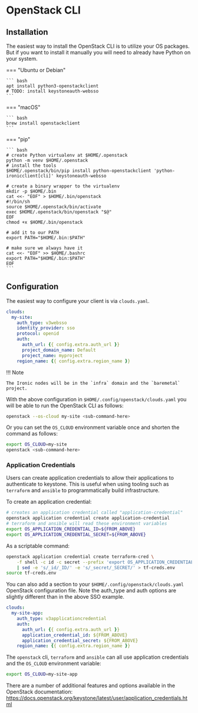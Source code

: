 # OpenStack CLI

## Installation

The easiest way to install the OpenStack CLI is to utilize your
OS packages. But if you want to install it manually you will need
to already have Python on your system.

<!-- markdownlint-capture -->
<!-- markdownlint-disable MD046 -->
=== "Ubuntu or Debian"

    ``` bash
    apt install python3-openstackclient
    # TODO: install keystoneauth-websso
    ```

=== "macOS"

    ``` bash
    brew install openstackclient
    ```

=== "pip"

    ``` bash
    # create Python virtualenv at $HOME/.openstack
    python -m venv $HOME/.openstack
    # install the tools
    $HOME/.openstack/bin/pip install python-openstackclient 'python-ironicclient[cli]' keystoneauth-websso

    # create a binary wrapper to the virtualenv
    mkdir -p $HOME/.bin
    cat <<- "EOF" > $HOME/.bin/openstack
    #!/bin/sh
    source $HOME/.openstack/bin/activate
    exec $HOME/.openstack/bin/openstack "$@"
    EOF
    chmod +x $HOME/.bin/openstack

    # add it to our PATH
    export PATH="$HOME/.bin:$PATH"

    # make sure we always have it
    cat <<- "EOF" >> $HOME/.bashrc
    export PATH="$HOME/.bin:$PATH"
    EOF
    ```
<!-- markdownlint-restore -->

## Configuration

The easiest way to configure your client is via `clouds.yaml`.

```yaml title="$HOME/.config/openstack/clouds.yaml"
clouds:
  my-site:
    auth_type: v3websso
    identity_provider: sso
    protocol: openid
    auth:
      auth_url: {{ config.extra.auth_url }}
      project_domain_name: Default
      project_name: myproject
    region_name: {{ config.extra.region_name }}
```

<!-- markdownlint-capture -->
<!-- markdownlint-disable MD046 -->
!!! Note

    The Ironic nodes will be in the `infra` domain and the `baremetal` project.
<!-- markdownlint-restore -->

With the above configuration in `$HOME/.config/openstack/clouds.yaml` you
will be able to run the OpenStack CLI as follows:

```bash
openstack --os-cloud my-site <sub-command-here>
```

Or you can set the `OS_CLOUD` environment variable once and shorten the
command as follows:

```bash
export OS_CLOUD=my-site
openstack <sub-command-here>
```

### Application Credentials

Users can create application credentials to allow their applications to authenticate to keystone.
This is useful when using tooling such as `terraform` and `ansible` to programmatically build infrastructure.

To create an application credential:

```sh
# creates an application credential called "application-credential"
openstack application credential create application-credential
# terraform and ansible will read these environment variables
export OS_APPLICATION_CREDENTIAL_ID=${FROM_ABOVE}
export OS_APPLICATION_CREDENTIAL_SECRET=${FROM_ABOVE}
```

As a scriptable command:

```sh
openstack application credential create terraform-cred \
    -f shell -c id -c secret --prefix 'export OS_APPLICATION_CREDENTIAL_' \
    | sed -e 's/_id/_ID/' -e 's/_secret/_SECRET/' > tf-creds.env
source tf-creds.env
```

You can also add a section to your `$HOME/.config/openstack/clouds.yaml` OpenStack configuration file.
Note the auth_type and auth options are slightly different than in the above SSO example.

```yaml title="$HOME/.config/openstack/clouds.yaml"
clouds:
  my-site-app:
    auth_type: v3applicationcredential
    auth:
      auth_url: {{ config.extra.auth_url }}
      application_credential_id: ${FROM_ABOVE}
      application_credential_secret: ${FROM_ABOVE}
    region_name: {{ config.extra.region_name }}
```

The `openstack` cli, `terraform` and `ansible` can all use application credentials and
the `OS_CLOUD` environment variable:

```bash
export OS_CLOUD=my-site-app
```

There are a number of additional features and options available in the OpenStack documentation:
<https://docs.openstack.org/keystone/latest/user/application_credentials.html>
